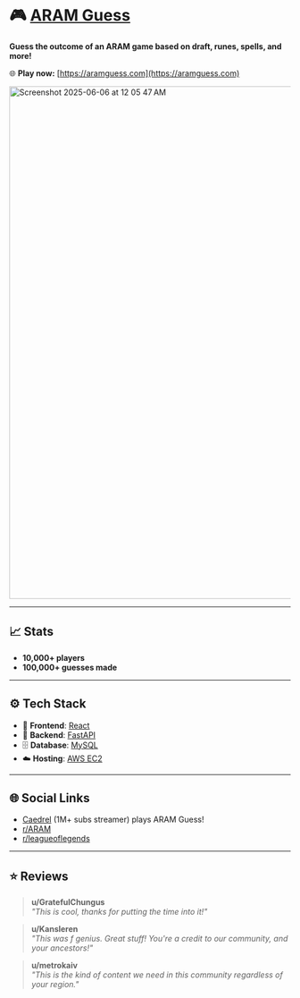 # 🎮 [ARAM Guess](https://aramguess.com)

**Guess the outcome of an ARAM game based on draft, runes, spells, and more!**

🌐 **Play now:** [https://aramguess.com](https://aramguess.com)

<img width="917" alt="Screenshot 2025-06-06 at 12 05 47 AM" src="https://github.com/user-attachments/assets/c570ae19-6cfc-4745-8b87-25b6db75a6f7" />

---

## 📈 Stats

- **10,000+ players**
- **100,000+ guesses made**

---

## ⚙️ Tech Stack

- 🧠 **Frontend**: [React](https://reactjs.org/)
- 🚀 **Backend**: [FastAPI](https://fastapi.tiangolo.com/)
- 🗄️ **Database**: [MySQL](https://www.mysql.com/)
- ☁️ **Hosting**: [AWS EC2](https://aws.amazon.com/ec2/)


---

## 🌐 Social Links

- [Caedrel](https://www.twitch.tv/caedrel/clip/CoyBoringPterodactylGingerPower-DvceWTwpsh5ivYf3) (1M+ subs streamer) plays ARAM Guess!
- [r/ARAM](https://www.reddit.com/r/ARAM/comments/1kqn8r8/i_pulled_data_from_10000_aram_matches_in_euw_and/)
- [r/leagueoflegends](https://www.reddit.com/r/leagueoflegends/comments/1l3k8dh/i_pulled_data_from_10000_aram_matches_in_euw_and/)

---

## ⭐ Reviews

> **u/GratefulChungus**  
> _"This is cool, thanks for putting the time into it!"_

> **u/Kansleren**  
> _"This was f genius. Great stuff! You're a credit to our community, and your ancestors!"_

> **u/metrokaiv**  
> _"This is the kind of content we need in this community regardless of your region."_



